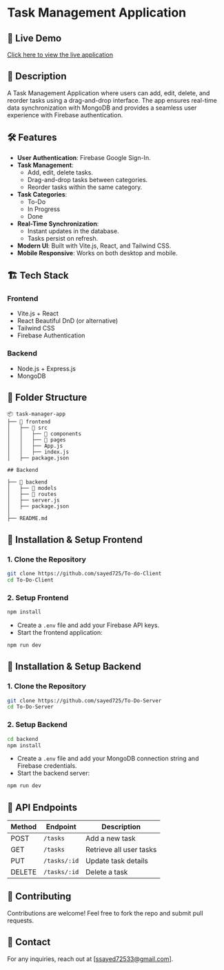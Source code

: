 # Task Management Application

## 🚀 Live Demo
[Click here to view the live application](https://simple-to-do-f9f85.web.app/)

## 📌 Description
A Task Management Application where users can add, edit, delete, and reorder tasks using a drag-and-drop interface. The app ensures real-time data synchronization with MongoDB and provides a seamless user experience with Firebase authentication.

## 🛠 Features
- **User Authentication**: Firebase Google Sign-In.
- **Task Management**:
  - Add, edit, delete tasks.
  - Drag-and-drop tasks between categories.
  - Reorder tasks within the same category.
- **Task Categories**:
  - To-Do
  - In Progress
  - Done
- **Real-Time Synchronization**:
  - Instant updates in the database.
  - Tasks persist on refresh.
- **Modern UI**: Built with Vite.js, React, and Tailwind CSS.
- **Mobile Responsive**: Works on both desktop and mobile.


## 🏗 Tech Stack
### **Frontend**
- Vite.js + React
- React Beautiful DnD (or alternative)
- Tailwind CSS
- Firebase Authentication

### **Backend**
- Node.js + Express.js
- MongoDB


## 📂 Folder Structure
```
📦 task-manager-app
├── 📁 frontend
│   ├── 📁 src
│   │   ├── 📁 components
│   │   ├── 📁 pages
│   │   ├── App.js
│   │   ├── index.js
│   ├── package.json

## Backend

├── 📁 backend
│   ├── 📁 models
│   ├── 📁 routes
│   ├── server.js
│   ├── package.json
│
├── README.md
```

## 🔧 Installation & Setup Frontend
### **1. Clone the Repository**
```sh
git clone https://github.com/sayed725/To-do-Client
cd To-Do-Client
```


### **2. Setup Frontend**
```sh
npm install
```
- Create a `.env` file and add your Firebase API keys.
- Start the frontend application:
```sh
npm run dev
```
## 🔧 Installation & Setup Backend

### **1. Clone the Repository**
```sh
git clone https://github.com/sayed725/To-Do-Server
cd To-Do-Server
```

### **2. Setup Backend**
```sh
cd backend
npm install
```
- Create a `.env` file and add your MongoDB connection string and Firebase credentials.
- Start the backend server:
```sh
npm run dev
```


## 📌 API Endpoints
| Method | Endpoint         | Description                     |
|--------|-----------------|---------------------------------|
| POST   | `/tasks`        | Add a new task                 |
| GET    | `/tasks`        | Retrieve all user tasks        |
| PUT    | `/tasks/:id`    | Update task details            |
| DELETE | `/tasks/:id`    | Delete a task                  |



## 🤝 Contributing
Contributions are welcome! Feel free to fork the repo and submit pull requests.

## 📧 Contact
For any inquiries, reach out at [ssayed72533@gmail.com].

